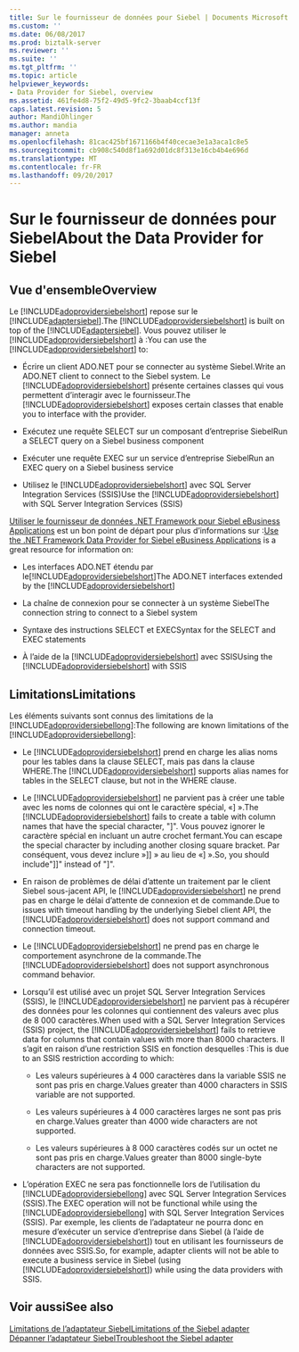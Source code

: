 ```yaml
---
title: Sur le fournisseur de données pour Siebel | Documents Microsoft
ms.custom: ''
ms.date: 06/08/2017
ms.prod: biztalk-server
ms.reviewer: ''
ms.suite: ''
ms.tgt_pltfrm: ''
ms.topic: article
helpviewer_keywords:
- Data Provider for Siebel, overview
ms.assetid: 461fe4d8-75f2-49d5-9fc2-3baab4ccf13f
caps.latest.revision: 5
author: MandiOhlinger
ms.author: mandia
manager: anneta
ms.openlocfilehash: 81cac425bf1671166b4f40cecae3e1a3aca1c8e5
ms.sourcegitcommit: cb908c540d8f1a692d01dc8f313e16cb4b4e696d
ms.translationtype: MT
ms.contentlocale: fr-FR
ms.lasthandoff: 09/20/2017
---
```

# <a name="about-the-data-provider-for-siebel"></a><span data-ttu-id="db689-102">Sur le fournisseur de données pour Siebel</span><span class="sxs-lookup"><span data-stu-id="db689-102">About the Data Provider for Siebel</span></span>
## <a name="overview"></a><span data-ttu-id="db689-103">Vue d'ensemble</span><span class="sxs-lookup"><span data-stu-id="db689-103">Overview</span></span>
<span data-ttu-id="db689-104">Le [!INCLUDE[adoprovidersiebelshort](../../includes/adoprovidersiebelshort-md.md)] repose sur le [!INCLUDE[adaptersiebel](../../includes/adaptersiebel-md.md)].</span><span class="sxs-lookup"><span data-stu-id="db689-104">The [!INCLUDE[adoprovidersiebelshort](../../includes/adoprovidersiebelshort-md.md)] is built on top of the [!INCLUDE[adaptersiebel](../../includes/adaptersiebel-md.md)].</span></span> <span data-ttu-id="db689-105">Vous pouvez utiliser le [!INCLUDE[adoprovidersiebelshort](../../includes/adoprovidersiebelshort-md.md)] à :</span><span class="sxs-lookup"><span data-stu-id="db689-105">You can use the [!INCLUDE[adoprovidersiebelshort](../../includes/adoprovidersiebelshort-md.md)] to:</span></span>  
  
-   <span data-ttu-id="db689-106">Écrire un client ADO.NET pour se connecter au système Siebel.</span><span class="sxs-lookup"><span data-stu-id="db689-106">Write an ADO.NET client to connect to the Siebel system.</span></span> <span data-ttu-id="db689-107">Le [!INCLUDE[adoprovidersiebelshort](../../includes/adoprovidersiebelshort-md.md)] présente certaines classes qui vous permettent d’interagir avec le fournisseur.</span><span class="sxs-lookup"><span data-stu-id="db689-107">The [!INCLUDE[adoprovidersiebelshort](../../includes/adoprovidersiebelshort-md.md)] exposes certain classes that enable you to interface with the provider.</span></span>  
  
-   <span data-ttu-id="db689-108">Exécutez une requête SELECT sur un composant d’entreprise Siebel</span><span class="sxs-lookup"><span data-stu-id="db689-108">Run a SELECT query on a Siebel business component</span></span>
  
-   <span data-ttu-id="db689-109">Exécuter une requête EXEC sur un service d’entreprise Siebel</span><span class="sxs-lookup"><span data-stu-id="db689-109">Run an EXEC query on a Siebel business service</span></span>
  
-   <span data-ttu-id="db689-110">Utilisez le [!INCLUDE[adoprovidersiebelshort](../../includes/adoprovidersiebelshort-md.md)] avec SQL Server Integration Services (SSIS)</span><span class="sxs-lookup"><span data-stu-id="db689-110">Use the [!INCLUDE[adoprovidersiebelshort](../../includes/adoprovidersiebelshort-md.md)] with SQL Server Integration Services (SSIS)</span></span>
  
<span data-ttu-id="db689-111">[Utiliser le fournisseur de données .NET Framework pour Siebel eBusiness Applications](../../adapters-and-accelerators/adapter-siebel/use-the-net-framework-data-provider-for-siebel-ebusiness-applications.md) est un bon point de départ pour plus d’informations sur :</span><span class="sxs-lookup"><span data-stu-id="db689-111">[Use  the .NET Framework Data Provider for Siebel eBusiness Applications](../../adapters-and-accelerators/adapter-siebel/use-the-net-framework-data-provider-for-siebel-ebusiness-applications.md) is a great resource for information on:</span></span>  
  
-   <span data-ttu-id="db689-112">Les interfaces ADO.NET étendu par le[!INCLUDE[adoprovidersiebelshort](../../includes/adoprovidersiebelshort-md.md)]</span><span class="sxs-lookup"><span data-stu-id="db689-112">The ADO.NET interfaces extended by the [!INCLUDE[adoprovidersiebelshort](../../includes/adoprovidersiebelshort-md.md)]</span></span>  
  
-   <span data-ttu-id="db689-113">La chaîne de connexion pour se connecter à un système Siebel</span><span class="sxs-lookup"><span data-stu-id="db689-113">The connection string to connect to a Siebel system</span></span>  
  
-   <span data-ttu-id="db689-114">Syntaxe des instructions SELECT et EXEC</span><span class="sxs-lookup"><span data-stu-id="db689-114">Syntax for the SELECT and EXEC statements</span></span>  
  
-   <span data-ttu-id="db689-115">À l’aide de la [!INCLUDE[adoprovidersiebelshort](../../includes/adoprovidersiebelshort-md.md)] avec SSIS</span><span class="sxs-lookup"><span data-stu-id="db689-115">Using the [!INCLUDE[adoprovidersiebelshort](../../includes/adoprovidersiebelshort-md.md)] with SSIS</span></span>  
  
## <a name="limitations"></a><span data-ttu-id="db689-116">Limitations</span><span class="sxs-lookup"><span data-stu-id="db689-116">Limitations</span></span>
<span data-ttu-id="db689-117">Les éléments suivants sont connus des limitations de la [!INCLUDE[adoprovidersiebellong](../../includes/adoprovidersiebellong-md.md)]:</span><span class="sxs-lookup"><span data-stu-id="db689-117">The following are known limitations of the [!INCLUDE[adoprovidersiebellong](../../includes/adoprovidersiebellong-md.md)]:</span></span>  
  
-   <span data-ttu-id="db689-118">Le [!INCLUDE[adoprovidersiebelshort](../../includes/adoprovidersiebelshort-md.md)] prend en charge les alias noms pour les tables dans la clause SELECT, mais pas dans la clause WHERE.</span><span class="sxs-lookup"><span data-stu-id="db689-118">The [!INCLUDE[adoprovidersiebelshort](../../includes/adoprovidersiebelshort-md.md)] supports alias names for tables in the SELECT clause, but not in the WHERE clause.</span></span>  
  
-   <span data-ttu-id="db689-119">Le [!INCLUDE[adoprovidersiebelshort](../../includes/adoprovidersiebelshort-md.md)] ne parvient pas à créer une table avec les noms de colonnes qui ont le caractère spécial, «] ».</span><span class="sxs-lookup"><span data-stu-id="db689-119">The [!INCLUDE[adoprovidersiebelshort](../../includes/adoprovidersiebelshort-md.md)] fails to create a table with column names that have the special character, "]".</span></span> <span data-ttu-id="db689-120">Vous pouvez ignorer le caractère spécial en incluant un autre crochet fermant.</span><span class="sxs-lookup"><span data-stu-id="db689-120">You can escape the special character by including another closing square bracket.</span></span> <span data-ttu-id="db689-121">Par conséquent, vous devez inclure »]] » au lieu de «] ».</span><span class="sxs-lookup"><span data-stu-id="db689-121">So, you should include"]]" instead of "]".</span></span>  
  
-   <span data-ttu-id="db689-122">En raison de problèmes de délai d’attente un traitement par le client Siebel sous-jacent API, le [!INCLUDE[adoprovidersiebelshort](../../includes/adoprovidersiebelshort-md.md)] ne prend pas en charge le délai d’attente de connexion et de commande.</span><span class="sxs-lookup"><span data-stu-id="db689-122">Due to issues with timeout handling by the underlying Siebel client API, the [!INCLUDE[adoprovidersiebelshort](../../includes/adoprovidersiebelshort-md.md)] does not support command and connection timeout.</span></span>  
  
-   <span data-ttu-id="db689-123">Le [!INCLUDE[adoprovidersiebelshort](../../includes/adoprovidersiebelshort-md.md)] ne prend pas en charge le comportement asynchrone de la commande.</span><span class="sxs-lookup"><span data-stu-id="db689-123">The [!INCLUDE[adoprovidersiebelshort](../../includes/adoprovidersiebelshort-md.md)] does not support asynchronous command behavior.</span></span>  
  
-   <span data-ttu-id="db689-124">Lorsqu’il est utilisé avec un projet SQL Server Integration Services (SSIS), le [!INCLUDE[adoprovidersiebelshort](../../includes/adoprovidersiebelshort-md.md)] ne parvient pas à récupérer des données pour les colonnes qui contiennent des valeurs avec plus de 8 000 caractères.</span><span class="sxs-lookup"><span data-stu-id="db689-124">When used with a SQL Server Integration Services (SSIS) project, the [!INCLUDE[adoprovidersiebelshort](../../includes/adoprovidersiebelshort-md.md)] fails to retrieve data for columns that contain values with more than 8000 characters.</span></span> <span data-ttu-id="db689-125">Il s’agit en raison d’une restriction SSIS en fonction desquelles :</span><span class="sxs-lookup"><span data-stu-id="db689-125">This is due to an SSIS restriction according to which:</span></span>  
  
    -   <span data-ttu-id="db689-126">Les valeurs supérieures à 4 000 caractères dans la variable SSIS ne sont pas pris en charge.</span><span class="sxs-lookup"><span data-stu-id="db689-126">Values greater than 4000 characters in SSIS variable are not supported.</span></span>  
  
    -   <span data-ttu-id="db689-127">Les valeurs supérieures à 4 000 caractères larges ne sont pas pris en charge.</span><span class="sxs-lookup"><span data-stu-id="db689-127">Values greater than 4000 wide characters are not supported.</span></span>  
  
    -   <span data-ttu-id="db689-128">Les valeurs supérieures à 8 000 caractères codés sur un octet ne sont pas pris en charge.</span><span class="sxs-lookup"><span data-stu-id="db689-128">Values greater than 8000 single-byte characters are not supported.</span></span>  
  
-   <span data-ttu-id="db689-129">L’opération EXEC ne sera pas fonctionnelle lors de l’utilisation du [!INCLUDE[adoprovidersiebellong](../../includes/adoprovidersiebellong-md.md)] avec SQL Server Integration Services (SSIS).</span><span class="sxs-lookup"><span data-stu-id="db689-129">The EXEC operation will not be functional while using the [!INCLUDE[adoprovidersiebellong](../../includes/adoprovidersiebellong-md.md)] with SQL Server Integration Services (SSIS).</span></span> <span data-ttu-id="db689-130">Par exemple, les clients de l’adaptateur ne pourra donc en mesure d’exécuter un service d’entreprise dans Siebel (à l’aide de [!INCLUDE[adoprovidersiebelshort](../../includes/adoprovidersiebelshort-md.md)]) tout en utilisant les fournisseurs de données avec SSIS.</span><span class="sxs-lookup"><span data-stu-id="db689-130">So, for example, adapter clients will not be able to execute a business service in Siebel (using [!INCLUDE[adoprovidersiebelshort](../../includes/adoprovidersiebelshort-md.md)]) while using the data providers with SSIS.</span></span> 

## <a name="see-also"></a><span data-ttu-id="db689-131">Voir aussi</span><span class="sxs-lookup"><span data-stu-id="db689-131">See also</span></span>
[<span data-ttu-id="db689-132">Limitations de l’adaptateur Siebel</span><span class="sxs-lookup"><span data-stu-id="db689-132">Limitations of the Siebel adapter</span></span>](../../adapters-and-accelerators/adapter-siebel/limitations-of-biztalk-adapter-for-siebel-ebusiness-applications.md)  
[<span data-ttu-id="db689-133">Dépanner l’adaptateur Siebel</span><span class="sxs-lookup"><span data-stu-id="db689-133">Troubleshoot the Siebel adapter</span></span>](../../adapters-and-accelerators/adapter-siebel/troubleshoot-the-siebel-adapter.md)